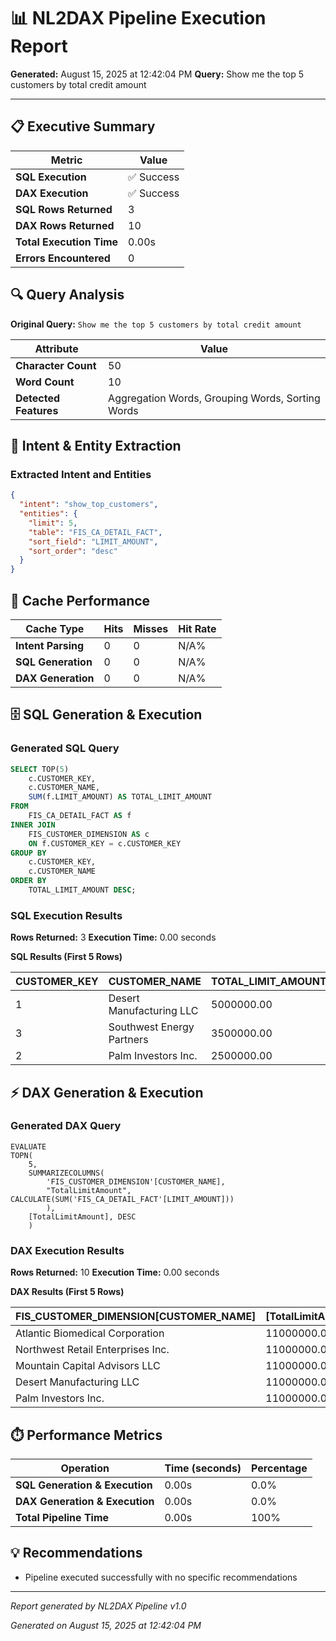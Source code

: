 # 📊 NL2DAX Pipeline Execution Report

**Generated:** August 15, 2025 at 12:42:04 PM
**Query:** Show me the top 5 customers by total credit amount

---

## 📋 Executive Summary

| Metric | Value |
|--------|--------|
| **SQL Execution** | ✅ Success |
| **DAX Execution** | ✅ Success |
| **SQL Rows Returned** | 3 |
| **DAX Rows Returned** | 10 |
| **Total Execution Time** | 0.00s |
| **Errors Encountered** | 0 |

## 🔍 Query Analysis

**Original Query:** `Show me the top 5 customers by total credit amount`

| Attribute | Value |
|-----------|--------|
| **Character Count** | 50 |
| **Word Count** | 10 |
| **Detected Features** | Aggregation Words, Grouping Words, Sorting Words |

## 🧠 Intent & Entity Extraction

### Extracted Intent and Entities

```json
{
  "intent": "show_top_customers",
  "entities": {
    "limit": 5,
    "table": "FIS_CA_DETAIL_FACT",
    "sort_field": "LIMIT_AMOUNT",
    "sort_order": "desc"
  }
}
```

## 🚀 Cache Performance

| Cache Type | Hits | Misses | Hit Rate |
|------------|------|--------|----------|
| **Intent Parsing** | 0 | 0 | N/A% |
| **SQL Generation** | 0 | 0 | N/A% |
| **DAX Generation** | 0 | 0 | N/A% |

## 🗄️ SQL Generation & Execution

### Generated SQL Query

```sql
SELECT TOP(5)
    c.CUSTOMER_KEY,
    c.CUSTOMER_NAME,
    SUM(f.LIMIT_AMOUNT) AS TOTAL_LIMIT_AMOUNT
FROM
    FIS_CA_DETAIL_FACT AS f
INNER JOIN
    FIS_CUSTOMER_DIMENSION AS c
    ON f.CUSTOMER_KEY = c.CUSTOMER_KEY
GROUP BY
    c.CUSTOMER_KEY,
    c.CUSTOMER_NAME
ORDER BY
    TOTAL_LIMIT_AMOUNT DESC;
```

### SQL Execution Results

**Rows Returned:** 3
**Execution Time:** 0.00 seconds

**SQL Results (First 5 Rows)**

| CUSTOMER_KEY | CUSTOMER_NAME | TOTAL_LIMIT_AMOUNT |
| --- | --- | --- |
| 1 | Desert Manufacturing LLC | 5000000.00 |
| 3 | Southwest Energy Partners | 3500000.00 |
| 2 | Palm Investors Inc. | 2500000.00 |

## ⚡ DAX Generation & Execution

### Generated DAX Query

```dax
EVALUATE
TOPN(
    5,
    SUMMARIZECOLUMNS(
        'FIS_CUSTOMER_DIMENSION'[CUSTOMER_NAME],
        "TotalLimitAmount", CALCULATE(SUM('FIS_CA_DETAIL_FACT'[LIMIT_AMOUNT]))
        ),
    [TotalLimitAmount], DESC
    )
```

### DAX Execution Results

**Rows Returned:** 10
**Execution Time:** 0.00 seconds

**DAX Results (First 5 Rows)**

| FIS_CUSTOMER_DIMENSION[CUSTOMER_NAME] | [TotalLimitAmount] |
| --- | --- |
| Atlantic Biomedical Corporation | 11000000.0 |
| Northwest Retail Enterprises Inc. | 11000000.0 |
| Mountain Capital Advisors LLC | 11000000.0 |
| Desert Manufacturing LLC | 11000000.0 |
| Palm Investors Inc. | 11000000.0 |

## ⏱️ Performance Metrics

| Operation | Time (seconds) | Percentage |
|-----------|----------------|------------|
| **SQL Generation & Execution** | 0.00s | 0.0% |
| **DAX Generation & Execution** | 0.00s | 0.0% |
| **Total Pipeline Time** | 0.00s | 100% |

## 💡 Recommendations

- Pipeline executed successfully with no specific recommendations

---

*Report generated by NL2DAX Pipeline v1.0*

*Generated on August 15, 2025 at 12:42:04 PM*